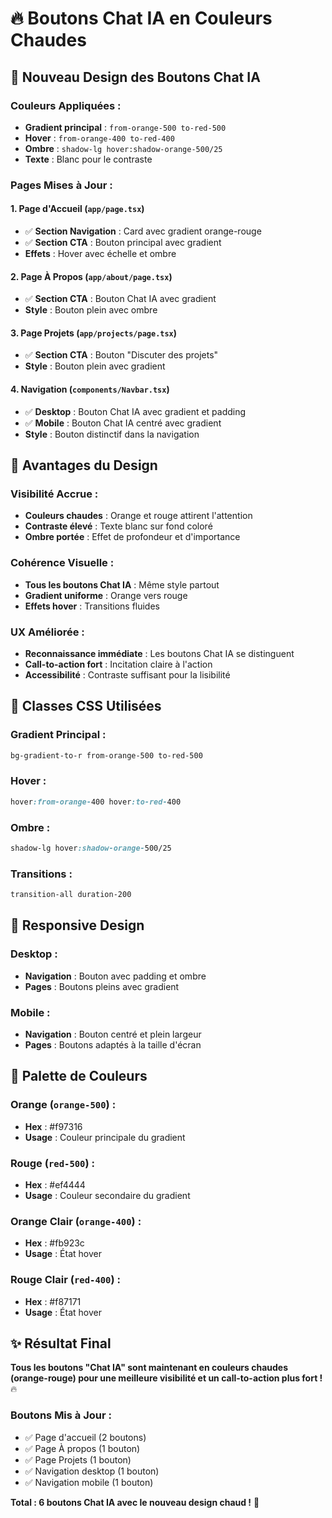 # 🔥 Boutons Chat IA en Couleurs Chaudes

## 🎨 Nouveau Design des Boutons Chat IA

### **Couleurs Appliquées :**
- **Gradient principal** : `from-orange-500 to-red-500`
- **Hover** : `from-orange-400 to-red-400`
- **Ombre** : `shadow-lg hover:shadow-orange-500/25`
- **Texte** : Blanc pour le contraste

### **Pages Mises à Jour :**

#### **1. Page d'Accueil (`app/page.tsx`)**
- ✅ **Section Navigation** : Card avec gradient orange-rouge
- ✅ **Section CTA** : Bouton principal avec gradient
- **Effets** : Hover avec échelle et ombre

#### **2. Page À Propos (`app/about/page.tsx`)**
- ✅ **Section CTA** : Bouton Chat IA avec gradient
- **Style** : Bouton plein avec ombre

#### **3. Page Projets (`app/projects/page.tsx`)**
- ✅ **Section CTA** : Bouton "Discuter des projets"
- **Style** : Bouton plein avec gradient

#### **4. Navigation (`components/Navbar.tsx`)**
- ✅ **Desktop** : Bouton Chat IA avec gradient et padding
- ✅ **Mobile** : Bouton Chat IA centré avec gradient
- **Style** : Bouton distinctif dans la navigation

## 🎯 Avantages du Design

### **Visibilité Accrue :**
- **Couleurs chaudes** : Orange et rouge attirent l'attention
- **Contraste élevé** : Texte blanc sur fond coloré
- **Ombre portée** : Effet de profondeur et d'importance

### **Cohérence Visuelle :**
- **Tous les boutons Chat IA** : Même style partout
- **Gradient uniforme** : Orange vers rouge
- **Effets hover** : Transitions fluides

### **UX Améliorée :**
- **Reconnaissance immédiate** : Les boutons Chat IA se distinguent
- **Call-to-action fort** : Incitation claire à l'action
- **Accessibilité** : Contraste suffisant pour la lisibilité

## 🔧 Classes CSS Utilisées

### **Gradient Principal :**
```css
bg-gradient-to-r from-orange-500 to-red-500
```

### **Hover :**
```css
hover:from-orange-400 hover:to-red-400
```

### **Ombre :**
```css
shadow-lg hover:shadow-orange-500/25
```

### **Transitions :**
```css
transition-all duration-200
```

## 📱 Responsive Design

### **Desktop :**
- **Navigation** : Bouton avec padding et ombre
- **Pages** : Boutons pleins avec gradient

### **Mobile :**
- **Navigation** : Bouton centré et plein largeur
- **Pages** : Boutons adaptés à la taille d'écran

## 🎨 Palette de Couleurs

### **Orange (`orange-500`)** :
- **Hex** : #f97316
- **Usage** : Couleur principale du gradient

### **Rouge (`red-500`)** :
- **Hex** : #ef4444
- **Usage** : Couleur secondaire du gradient

### **Orange Clair (`orange-400`)** :
- **Hex** : #fb923c
- **Usage** : État hover

### **Rouge Clair (`red-400`)** :
- **Hex** : #f87171
- **Usage** : État hover

## ✨ Résultat Final

**Tous les boutons "Chat IA" sont maintenant en couleurs chaudes (orange-rouge) pour une meilleure visibilité et un call-to-action plus fort !** 🔥

### **Boutons Mis à Jour :**
- ✅ Page d'accueil (2 boutons)
- ✅ Page À propos (1 bouton)
- ✅ Page Projets (1 bouton)
- ✅ Navigation desktop (1 bouton)
- ✅ Navigation mobile (1 bouton)

**Total : 6 boutons Chat IA avec le nouveau design chaud !** 🎉
